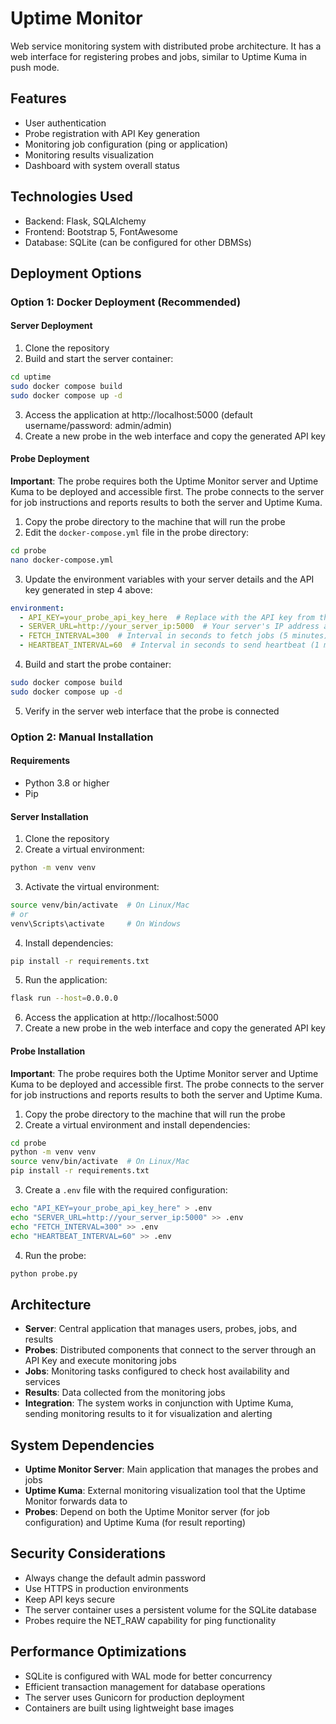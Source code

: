 # Uptime Monitor

Web service monitoring system with distributed probe architecture. It has a web interface for registering probes and jobs, similar to Uptime Kuma in push mode.

## Features

- User authentication
- Probe registration with API Key generation
- Monitoring job configuration (ping or application)
- Monitoring results visualization
- Dashboard with system overall status

## Technologies Used

- Backend: Flask, SQLAlchemy
- Frontend: Bootstrap 5, FontAwesome
- Database: SQLite (can be configured for other DBMSs)

## Deployment Options

### Option 1: Docker Deployment (Recommended)

#### Server Deployment

1. Clone the repository
2. Build and start the server container:

```bash
cd uptime
sudo docker compose build
sudo docker compose up -d
```

3. Access the application at http://localhost:5000 (default username/password: admin/admin)
4. Create a new probe in the web interface and copy the generated API key

#### Probe Deployment

**Important**: The probe requires both the Uptime Monitor server and Uptime Kuma to be deployed and accessible first. The probe connects to the server for job instructions and reports results to both the server and Uptime Kuma.

1. Copy the probe directory to the machine that will run the probe
2. Edit the `docker-compose.yml` file in the probe directory:

```bash
cd probe
nano docker-compose.yml
```

3. Update the environment variables with your server details and the API key generated in step 4 above:

```yaml
environment:
  - API_KEY=your_probe_api_key_here  # Replace with the API key from the server
  - SERVER_URL=http://your_server_ip:5000  # Your server's IP address and port
  - FETCH_INTERVAL=300  # Interval in seconds to fetch jobs (5 minutes)
  - HEARTBEAT_INTERVAL=60  # Interval in seconds to send heartbeat (1 minute)
```

4. Build and start the probe container:

```bash
sudo docker compose build
sudo docker compose up -d
```

5. Verify in the server web interface that the probe is connected

### Option 2: Manual Installation

#### Requirements

- Python 3.8 or higher
- Pip

#### Server Installation

1. Clone the repository
2. Create a virtual environment:

```bash
python -m venv venv
```

3. Activate the virtual environment:

```bash
source venv/bin/activate  # On Linux/Mac
# or
venv\Scripts\activate     # On Windows
```

4. Install dependencies:

```bash
pip install -r requirements.txt
```

5. Run the application:

```bash
flask run --host=0.0.0.0
```

6. Access the application at http://localhost:5000
7. Create a new probe in the web interface and copy the generated API key

#### Probe Installation

**Important**: The probe requires both the Uptime Monitor server and Uptime Kuma to be deployed and accessible first. The probe connects to the server for job instructions and reports results to both the server and Uptime Kuma.

1. Copy the probe directory to the machine that will run the probe
2. Create a virtual environment and install dependencies:

```bash
cd probe
python -m venv venv
source venv/bin/activate  # On Linux/Mac
pip install -r requirements.txt
```

3. Create a `.env` file with the required configuration:

```bash
echo "API_KEY=your_probe_api_key_here" > .env
echo "SERVER_URL=http://your_server_ip:5000" >> .env
echo "FETCH_INTERVAL=300" >> .env
echo "HEARTBEAT_INTERVAL=60" >> .env
```

4. Run the probe:

```bash
python probe.py
```

## Architecture

- **Server**: Central application that manages users, probes, jobs, and results
- **Probes**: Distributed components that connect to the server through an API Key and execute monitoring jobs
- **Jobs**: Monitoring tasks configured to check host availability and services
- **Results**: Data collected from the monitoring jobs
- **Integration**: The system works in conjunction with Uptime Kuma, sending monitoring results to it for visualization and alerting

## System Dependencies

- **Uptime Monitor Server**: Main application that manages the probes and jobs
- **Uptime Kuma**: External monitoring visualization tool that the Uptime Monitor forwards data to
- **Probes**: Depend on both the Uptime Monitor server (for job configuration) and Uptime Kuma (for result reporting)

## Security Considerations

- Always change the default admin password
- Use HTTPS in production environments
- Keep API keys secure
- The server container uses a persistent volume for the SQLite database
- Probes require the NET_RAW capability for ping functionality

## Performance Optimizations

- SQLite is configured with WAL mode for better concurrency
- Efficient transaction management for database operations
- The server uses Gunicorn for production deployment
- Containers are built using lightweight base images
